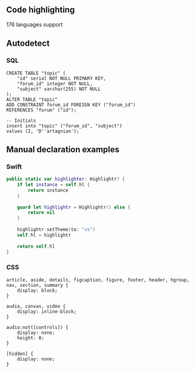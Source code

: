 ## Code highlighting

176 languages support

## Autodetect

### SQL

	CREATE TABLE "topic" (
	    "id" serial NOT NULL PRIMARY KEY,
	    "forum_id" integer NOT NULL,
	    "subject" varchar(255) NOT NULL
	);
	ALTER TABLE "topic"
	ADD CONSTRAINT forum_id FOREIGN KEY ("forum_id")
	REFERENCES "forum" ("id");
	
	-- Initials
	insert into "topic" ("forum_id", "subject")
	values (2, 'D''artagnian');

## Manual declaration examples

### Swift

```swift
public static var highlighter: Highlightr? {
    if let instance = self.hl {
        return instance
    }
    
    guard let highlightr = Highlightr() else {
        return nil
    }
    
    highlightr.setTheme(to: "vs")
    self.hl = highlightr
    
    return self.hl
}
```

### CSS 

	article, aside, details, figcaption, figure, footer, header, hgroup,
	nav, section, summary {
	    display: block;
	}
	
	audio, canvas, video {
	    display: inline-block;
	}
	
	audio:not([controls]) {
	    display: none;
	    height: 0;
	}
	
	[hidden] {
	    display: none;
	}
